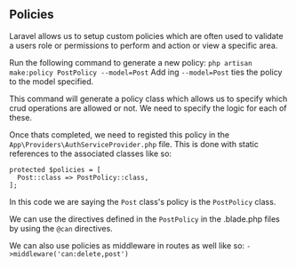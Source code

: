 ## Policies
Laravel allows us to setup custom policies which are often used to validate a users role or permissions to perform and action or view a specific area.

Run the following command to generate a new policy:
`php artisan make:policy PostPolicy --model=Post`
Add ing `--model=Post` ties the policy to the model specified.

This command will generate a policy class which allows us to specify which crud operations are allowed or not. We need to specify the logic for each of these.

Once thats completed, we need to registed this policy in the `App\Providers\AuthServiceProvider.php` file. This is done with static references to the associated classes like so:

```
protected $policies = [
  Post::class => PostPolicy::class,
];
```

In this code we are saying the `Post` class's policy is the `PostPolicy` class.

We can use the directives defined in the `PostPolicy` in the .blade.php files by using the `@can` directives.

We can also use policies as middleware in routes as well like so:
`->middleware('can:delete,post')`